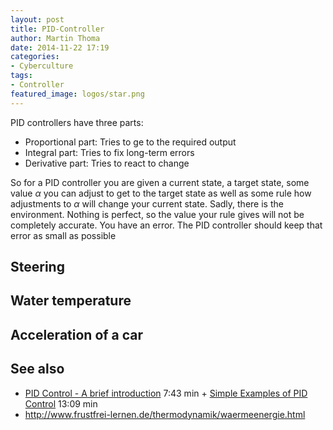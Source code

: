 ```yaml
---
layout: post
title: PID-Controller
author: Martin Thoma
date: 2014-11-22 17:19
categories:
- Cyberculture
tags:
- Controller
featured_image: logos/star.png
---
```

PID controllers have three parts:

* Proportional part: Tries to ge to the required output
* Integral part: Tries to fix long-term errors
* Derivative part: Tries to react to change

So for a PID controller you are given a current state, a target state, some
value $\alpha$ you can adjust to get to the target state as well as some rule
how adjustments to $\alpha$ will change your current state. Sadly, there is
the environment. Nothing is perfect, so the value your rule gives will not be
completely accurate. You have an error. The PID controller should keep that
error as small as possible

## Steering

## Water temperature

## Acceleration of a car


## See also

* [PID Control - A brief introduction](https://www.youtube.com/watch?v=UR0hOmjaHp0) 7:43 min + [Simple Examples of PID Control](https://www.youtube.com/watch?v=XfAt6hNV8XM) 13:09 min
* http://www.frustfrei-lernen.de/thermodynamik/waermeenergie.html
